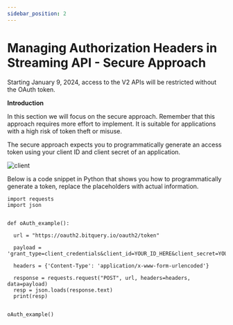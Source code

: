 ```yaml
---
sidebar_position: 2
---
```


# Managing Authorization Headers in Streaming API - Secure Approach

Starting January 9, 2024, access to the V2 APIs will be restricted without the OAuth token.

**Introduction**

In this section we will focus on the secure approach.
Remember that this approach requires more effort to implement. It is suitable for applications with a high risk of token theft or misuse.

The secure approach expects you to programmatically generate an access token using your client ID and client secret of an application.

![client](/img/v2Access/clientid_secret.png)



Below is a code snippet in Python that shows you how to programmatically generate a token, replace the placeholders with actual information.


```
import requests
import json


def oAuth_example():

  url = "https://oauth2.bitquery.io/oauth2/token"

  payload = 'grant_type=client_credentials&client_id=YOUR_ID_HERE&client_secret=YOUR_SECRET_HERE&scope=api'

  headers = {'Content-Type': 'application/x-www-form-urlencoded'}

  response = requests.request("POST", url, headers=headers, data=payload)
  resp = json.loads(response.text)
  print(resp)


oAuth_example()
```


